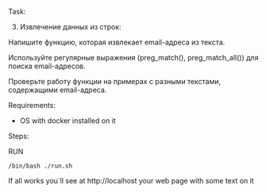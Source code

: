 Task:

3. Извлечение данных из строк:

Напишите функцию, которая извлекает email-адреса из текста.

Используйте регулярные выражения (preg_match(), preg_match_all()) для поиска email-адресов.

Проверьте работу функции на примерах с разными текстами, содержащими email-адреса.

Requirements:

* OS with docker installed on it


Steps:

RUN

    /bin/bash ./run.sh


If all works you`ll see at http://localhost your web page with some text on it

